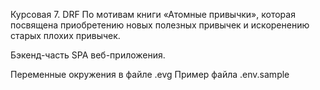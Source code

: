 Курсовая 7. DRF
По мотивам книги «Атомные привычки», которая посвящена приобретению новых полезных привычек и искоренению старых плохих привычек. 

Бэкенд-часть SPA веб-приложения.


Переменные окружения в файле .evg
Пример файла .env.sample
